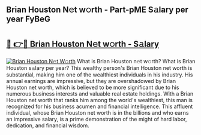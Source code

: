 ## Brian Houston N𝚎t w𝚘rth - Part-pME S𝚊lary per year FyBeG

# <h2><a href="http://gc597xf.nevu.top/?p=Brian+Houston">🔗 👉🔴 Brian Houston N𝚎t w𝚘rth - S𝚊lary</a></h2>

[![Brian Houston N𝚎t W𝚘rth](https://i.imgur.com/Oavwk0R.jpeg)](http://gc597xf.nevu.top/?p=Brian+Houston)
What is Brian Houston n𝚎t w𝚘rth? What is Brian Houston s𝚊lary per year?
This wealthy person's Brian Houston net worth is substantial, making him one of the wealthiest individuals in his industry. His annual earnings are impressive, but they are overshadowed by Brian Houston net worth, which is believed to be more significant due to his numerous business interests and valuable real estate holdings. With a Brian Houston net worth that ranks him among the world's wealthiest, this man is recognized for his business acumen and financial intelligence. This affluent individual, whose Brian Houston net worth is in the billions and who earns an impressive salary, is a prime demonstration of the might of hard labor, dedication, and financial wisdom.
